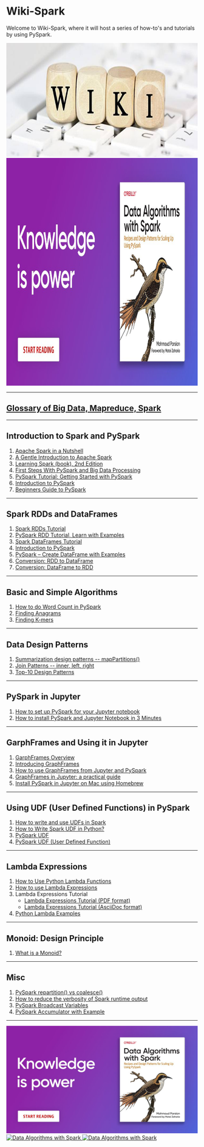 # Wiki-Spark

Welcome to Wiki-Spark, where it will host a series of 
how-to's and tutorials by using PySpark.

<a href="https://www.oreilly.com/library/view/data-algorithms-with/9781492082378/">
    <img
        alt="Data Algorithms with Spark"
        src="./docs/wiki.jpeg"
        width="550" 
        height="300"
>

<a href="https://www.oreilly.com/library/view/data-algorithms-with/9781492082378/">
    <img
        alt="Data Algorithms with Spark"
        src="../images/data_algorithms_with_spark_knowledge_is_power.jpeg"
        width="550" 
        height="600"
>



-----

## [Glossary of Big Data, Mapreduce, Spark](https://github.com/mahmoudparsian/big-data-mapreduce-course/tree/master/slides/glossary/)

-----

## Introduction to Spark and PySpark

1. [Apache Spark in a Nutshell](https://www.linkedin.com/pulse/apache-spark-nutshell-brian-uri-/)
2. [A Gentle Introduction to Apache Spark](https://pages.databricks.com/rs/094-YMS-629/images/A-Gentle-Introduction-to-Apache-Spark.pdf)
3. [Learning Spark (book), 2nd Edition](https://pages.databricks.com/rs/094-YMS-629/images/LearningSpark2.0.pdf)
4. [First Steps With PySpark and Big Data Processing](https://realpython.com/pyspark-intro/)
5. [PySpark Tutorial: Getting Started with PySpark](https://www.datacamp.com/tutorial/pyspark-tutorial-getting-started-with-pyspark)
6. [Introduction to PySpark](https://annefou.github.io/pyspark/03-pyspark_context/)
7. [Beginners Guide to PySpark](https://towardsdatascience.com/beginners-guide-to-pyspark-bbe3b553b79f)

-----

## Spark RDDs and DataFrames

1. [Spark RDDs Tutorial](https://github.com/mahmoudparsian/data-algorithms-with-spark/tree/master/code/bonus_chapters/pyspark_tutorial)
2. [PySpark RDD Tutorial, Learn with Examples](https://sparkbyexamples.com/pyspark-rdd)
3. [Spark DataFrames Tutorial](https://github.com/mahmoudparsian/data-algorithms-with-spark/tree/master/code/bonus_chapters/dataframes)
4. [Introduction to PySpark](https://medium.com/the-researchers-guide/introduction-to-pyspark-a61f7217398e)
5. [PySpark – Create DataFrame with Examples](https://sparkbyexamples.com/pyspark/different-ways-to-create-dataframe-in-pyspark/)
6. [Conversion: RDD to DataFrame](./docs/rdd_to_dataframe.md)
7. [Conversion: DataFrame to RDD](./docs/dataframe_to_rdd.md)

-----

## Basic and Simple Algorithms

1. [How to do Word Count in PySpark](https://github.com/mahmoudparsian/data-algorithms-with-spark/tree/master/code/bonus_chapters/wordcount/)
2. [Finding Anagrams](https://github.com/mahmoudparsian/data-algorithms-with-spark/tree/master/code/bonus_chapters/anagrams/python)
3. [Finding K-mers](https://github.com/mahmoudparsian/data-algorithms-with-spark/tree/master/code/bonus_chapters/k-mers)

-----

## Data Design Patterns

1. [Summarization design patterns -- mapPartitions()](https://github.com/mahmoudparsian/data-algorithms-with-spark/tree/master/code/bonus_chapters/mappartitions)
2. [Join Patterns -- inner, left, right](https://github.com/mahmoudparsian/data-algorithms-with-spark/tree/master/code/bonus_chapters/join/)
3. [Top-10 Design Patterns](https://github.com/mahmoudparsian/data-algorithms-with-spark/tree/master/code/bonus_chapters/Top-N/)

-----

## PySpark in Jupyter

1. [How to set up PySpark for your Jupyter notebook](https://opensource.com/article/18/11/pyspark-jupyter-notebook)
2. [How to install PySpark and Jupyter Notebook in 3 Minutes](https://www.sicara.fr/blog-technique/2017-05-02-get-started-pyspark-jupyter-notebook-3-minutes)

-----

## GarphFrames and Using it in Jupyter

1. [GarphFrames Overview](https://graphframes.github.io/graphframes/docs/_site/index.html)
2. [Introducing GraphFrames](https://www.databricks.com/blog/2016/03/03/introducing-graphframes.html)
3. [How to use GraphFrames from Jupyter and PySpark](./docs//using-graphframes-with-jupyter.md)
4. [GraphFrames in Jupyter: a practical guide](https://towardsdatascience.com/graphframes-in-jupyter-a-practical-guide-9b3b346cebc5)
5. [Install PySpark in Jupyter on Mac using Homebrew](https://sparkbyexamples.com/pyspark/install-pyspark-in-jupyter-on-mac-using-homebrew/)

-----

## Using UDF (User Defined Functions) in PySpark

1. [How to write and use UDFs in Spark](./docs/how-to-use-UDF-in-spark.md)
2. [How to Write Spark UDF in Python?](https://www.geeksforgeeks.org/how-to-write-spark-udf-user-defined-functions-in-python/)
3. [PySpark UDF](https://www.javatpoint.com/pyspark-udf)
4. [PySpark UDF (User Defined Function)](https://sparkbyexamples.com/pyspark/pyspark-udf-user-defined-function/)

-----

## Lambda Expressions

1. [How to Use Python Lambda Functions](https://realpython.com/python-lambda/)
2. [How to use Lambda Expressions](./docs/lambda_expressions_basics.md)
3. Lambda Expressions Tutorial
	* [Lambda Expressions Tutorial (PDF format)](./docs/lambda_expressions.pdf)
	* [Lambda Expressions Tutorial (AsciiDoc format)](./docs/lambda_expressions.adoc)
4. [Python Lambda Examples](https://www.w3schools.com/python/python_lambda.asp)

------

## Monoid: Design Principle

1. [What is a Monoid?](./docs/monoid/README.md)

------

## Misc

1. [PySpark repartition() vs coalesce()](https://sparkbyexamples.com/pyspark/pyspark-repartition-vs-coalesce/)
2. [How to reduce the verbosity of Spark runtime output](./docs/reduce-the-verbosity-of-spark-runtime-output.md)
3. [PySpark Broadcast Variables](https://sparkbyexamples.com/pyspark/pyspark-broadcast-variables/)
4. [PySpark Accumulator with Example](https://sparkbyexamples.com/pyspark/pyspark-accumulator-with-example/)

-----


<a href="https://www.oreilly.com/library/view/data-algorithms-with/9781492082378/">
    <img
        alt="Data Algorithms with Spark"
        src="../images/data_algorithms_with_spark_knowledge_is_power.jpeg"
>

<a href="https://www.oreilly.com/library/view/data-algorithms-with/9781492082378/">
    <img
        alt="Data Algorithms with Spark"
        src="../images/Data-Algorithms-with-Spark_mech2.png"
>

<a href="https://www.oreilly.com/library/view/data-algorithms-with/9781492082378/">
    <img
        alt="Data Algorithms with Spark"
        src="../images/Data_Algorithms_with_Spark_COVER_9781492082385.png"
>